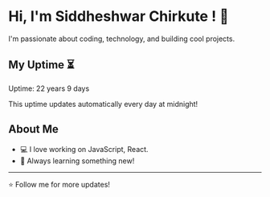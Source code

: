 # Hi, I'm Siddheshwar Chirkute ! 👋

I'm passionate about coding, technology, and building cool projects.

## My Uptime ⏳
Uptime: 22 years 9 days

This uptime updates automatically every day at midnight!

## About Me
- 💻 I love working on JavaScript, React.
- 🎯 Always learning something new!

---

⭐️ Follow me for more updates!
